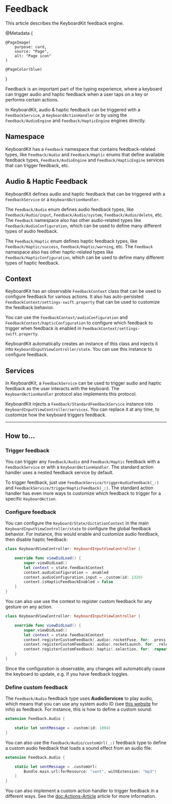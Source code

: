 # Feedback

This article describes the KeyboardKit feedback engine.

@Metadata {
    
    @PageImage(
        purpose: card,
        source: "Page",
        alt: "Page icon"
    )
    
    @PageColor(blue)
}

Feedback is an important part of the typing experience, where a keyboard can trigger audio and haptic feedback when a user taps on a key or performs certain actions.

In KeyboardKit, audio & haptic feedback can be triggered with a ``FeedbackService``, a ``KeyboardActionHandler`` or by using the ``Feedback/AudioEngine`` and ``Feedback/HapticEngine`` engines directly.



## Namespace

KeyboardKit has a ``Feedback`` namespace that contains feedback-related types, like ``Feedback/Audio`` and ``Feedback/Haptic`` enums that define available feedback types, ``Feedback/AudioEngine`` and ``Feedback/HapticEngine`` services that can trigger feedback, etc. 



## Audio & Haptic Feedback

KeyboardKit defines audio and haptic feedback that can be triggered with a ``FeedbackService`` or a ``KeyboardActionHandler``.

The ``Feedback/Audio`` enum defines audio feedback types, like ``Feedback/Audio/input``, ``Feedback/Audio/system``, ``Feedback/Audio/delete``, etc. The ``Feedback`` namespace also has other audio-related types like ``Feedback/AudioConfiguration``, which can be used to define many different types of audio feedback.

The ``Feedback/Haptic`` enum defines haptic feedback types, like ``Feedback/Haptic/success``, ``Feedback/Haptic/warning``, etc. The ``Feedback`` namespace also has other haptic-related types like ``Feedback/HapticConfiguration``, which can be used to define many different types of haptic feedback.



## Context

KeyboardKit has an observable ``FeedbackContext`` class that can be used to configure feedback for various actions. It also has auto-persisted ``FeedbackContext/settings-swift.property`` that can be used to customize the feedback behavior.

You can use the ``FeedbackContext/audioConfiguration`` and ``FeedbackContext/hapticConfiguration`` to configure which feedback to trigger when feedback is enabled in ``FeedbackContext/settings-swift.property``.

KeyboardKit automatically creates an instance of this class and injects it into ``KeyboardInputViewController/state``. You can use this instance to configure feedback.



## Services

In KeyboardKit, a ``FeedbackService`` can be used to trigger audio and haptic feedback as the user interacts with the keyboard. The ``KeyboardActionHandler`` protocol also implements this protocol.

KeyboardKit injects a ``Feedback/StandardFeedbackService``  instance into ``KeyboardInputViewController/services``. You can replace it at any time, to customize how the keyboard triggers feedback.



---


## How to...


### Trigger feedback

You can trigger any ``Feedback/Audio`` and ``Feedback/Haptic`` feedback with a ``FeedbackService`` or with a ``KeyboardActionHandler``. The standard action handler uses a nested feedback service by default.

To trigger feedback, just use ``FeedbackService/triggerAudioFeedback(_:)`` and ``FeedbackService/triggerHapticFeedback(_:)``. The standard action handler has even more ways to customize which feedback to trigger for a specific ``KeyboardAction``.


### Configure feedback

You can configure the ``Keyboard/State/dictationContext``  in the main ``KeyboardInputViewController/state`` to configure the global feedback behavior. For instance, this would enable and customize audio feedback, then disable haptic feedback:

```swift
class KeyboardViewController: KeyboardInputViewController {

    override func viewDidLoad() {
        super.viewDidLoad()
        let context = state.feedbackContext
        context.audioConfiguration = .enabled
        context.audioConfiguration.input = .custom(id: 1329)
        context.isHapticFeedbackEnabled = false
    }
}
```

You can also use use the context to register custom feedback for any gesture on any action.

```swift
class KeyboardViewController: KeyboardInputViewController {

    override func viewDidLoad() {
        super.viewDidLoad()
        let context = state.feedbackContext
        context.registerCustomFeedback(.audio(.rocketFuse, for: .press, on: .rocket))
        context.registerCustomFeedback(.audio(.rocketLaunch, for: .release, on: .rocket))
        context.registerCustomFeedback(.haptic(.selection, for: .repeat, on: .rocket))
    }
}
```

Since the configuration is observable, any changes will automatically cause the keyboard to update, e.g. if you have feedback toggles.


### Define custom feedback

The ``Feedback/Audio`` feedback type uses **AudioServices** to play audio, which means that you can use any system audio ID (see [this website](https://iphonedev.wiki/index.php/AudioServices) for info) as feedback. For instance, this is how to define a custom sound:

```swift
extension Feedback.Audio {

    static let sentMessage = .custom(id: 1004)
}
```

You can also use the ``Feedback/Audio/customUrl(_:)`` feedback type to define a custom audio feedback that loads a sound effect from an audio file:

```swift
extension Feedback.Audio {

    static let sentMessage = .customUrl(
        Bundle.main.url(forResource: "sent", withExtension: "mp3")
    )
}
```

You can also implement a custom action handler to trigger feedback in a different ways. See the <doc:Actions-Article> article for more information.
